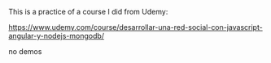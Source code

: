 This is a practice of a course I did from Udemy:

https://www.udemy.com/course/desarrollar-una-red-social-con-javascript-angular-y-nodejs-mongodb/


no demos